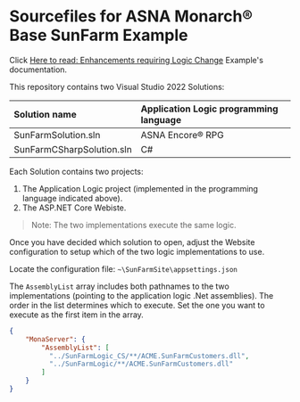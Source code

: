 # Sourcefiles for ASNA Monarch® Base SunFarm Example

  Click [Here to read: Enhancements requiring Logic Change](https://asnaqsys.github.io/examples/sunfarm/sunfarm-logic-change.html) Example's documentation.

This repository contains two Visual Studio 2022 Solutions:

| Solution name | Application Logic programming language |
| :- | :- |
| SunFarmSolution.sln | ASNA Encore® RPG |
| SunFarmCSharpSolution.sln | C# |

Each Solution contains two projects:

1. The Application Logic project (implemented in the programming language indicated above).
2. The ASP.NET Core Webiste.

>Note: The two implementations execute the same logic.

Once you have decided which solution to open, adjust the Website configuration to setup which of the two logic implementations to use.

Locate the configuration file: `~\SunFarmSite\appsettings.json`

The `AssemblyList` array includes both pathnames to the two implementations (pointing to the application logic .Net assemblies). The order in the list determines which to execute. Set the one you want to execute as the first item in the array.

```json
{
    "MonaServer": {
        "AssemblyList": [
          "../SunFarmLogic_CS/**/ACME.SunFarmCustomers.dll",
          "../SunFarmLogic/**/ACME.SunFarmCustomers.dll"
        ]
    }
}
```




